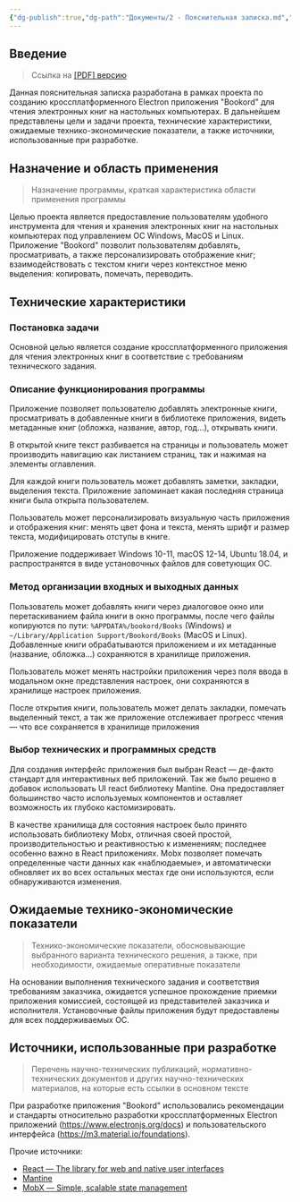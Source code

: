 ```yaml
---
{"dg-publish":true,"dg-path":"Документы/2 - Пояснительная записка.md","permalink":"/dokumenty/2-poyasnitelnaya-zapiska/","title":"Пояснительная записка"}
---
```



## Введение
> Ссылка на [\[PDF\] версию](https://bookord-docs.netlify.app/img/attachments/Project%20Docs%20-%20%D0%9F%D1%80%D0%B0%D0%BA%D1%82%D0%B8%D0%BA%D0%B0%204%20-%20K34401%20-%20%D0%A0%D0%B5%D0%B9%D0%BD%D0%B3%D0%B5%D0%B2%D0%B5%D1%80%D1%86%20%D0%92.%D0%90..pdf)

Данная пояснительная записка разработана в рамках проекта по созданию кроссплатформенного Electron приложения "Bookord" для чтения электронных книг на настольных компьютерах. В дальнейшем представлены цели и задачи проекта, технические характеристики, ожидаемые технико-экономические показатели, а также источники, использованные при разработке.

## Назначение и область применения
> Назначение программы, краткая характеристика области применения программы

Целью проекта является предоставление пользователям удобного инструмента для чтения и хранения электронных книг на настольных компьютерах под управлением ОС Windows, MacOS и Linux. Приложение "Bookord" позволит пользователям добавлять, просматривать, а также персонализировать отображение книг; взаимодействовать с текстом книги через контекстное меню выделения: копировать, помечать, переводить.

## Технические характеристики

### Постановка задачи 

Основной целью является создание кроссплатформенного приложения для чтения электронных книг в соответствие с требованиям технического задания.

### Описание функционирования программы


Приложение позволяет пользователю добавлять электронные книги, просматривать в добавленные книги в библиотеке приложения, видеть метаданные книг (обложка, название, автор, год...), открывать книги. 

В открытой книге текст разбивается на страницы и пользователь может производить навигацию как листанием страниц, так и нажимая на элементы оглавления. 

Для каждой книги пользователь может добавлять заметки, закладки, выделения текста. Приложение запоминает какая последняя страница книги была открыта пользователем.

Пользователь может персонализировать визуальную часть приложения и отображения книг: менять цвет фона и текста, менять шрифт и размер текста, модифицировать отступы в книге.

Приложение поддерживает Windows 10-11, macOS 12-14, Ubuntu 18.04, и распространятся в виде установочных файлов для советующих ОС.

### Метод организации входных и выходных данных

Пользователь может добавлять книги через диалоговое окно или перетаскиванием файла книги в окно программы, после чего файлы копируются по пути: `%APPDATA%/bookord/Books` (Windows) и `~/Library/Application Support/Bookord/Books` (MacOS и Linux). Добавленные книги обрабатываются приложением и их метаданные (название, обложка...) сохраняются в хранилище приложения.

Пользователь может менять настройки приложения через поля ввода в модальном окне представления настроек, они сохраняются в хранилище настроек приложения.

После открытия книги, пользователь может делать закладки, помечать выделенный текст, а так же приложение отслеживает прогресс чтения ― что все сохраняется в хранилище приложения

### Выбор технических и программных средств

Для создания интерфейс приложения был выбран React ― де-факто стандарт для интерактивных веб приложений. Так же было решено в добавок использовать UI react библиотеку Mantine. Она предоставляет большинство часто используемых компонентов и оставляет возможность их глубоко кастомизировать. 

В качестве хранилища для состояния настроек было принято использовать
библиотеку Mobx, отличная своей простой, производительностью и
реактивностью к изменениям; последнее особенно важно в React
приложениях. Mobx позволяет помечать определенные части данных как
«наблюдаемые», и автоматически обновляет их во всех остальных местах где
они используются, если обнаруживаются изменения.


<div style="page-break-after: always;"></div>

## Ожидаемые технико-экономические показатели
> Технико-экономические показатели, обосновывающие выбранного варианта технического решения, а также, при необходимости, ожидаемые оперативные показатели

На основании выполнения технического задания и соответствия требованиям заказчика, ожидается успешное прохождение приемки приложения комиссией, состоящей из представителей заказчика и исполнителя. Установочные файлы приложения будут предоставлены для всех поддерживаемых ОС.

## Источники, использованные при разработке
> Перечень научно-технических публикаций, нормативно-технических документов и других научно-технических материалов, на которые есть ссылки в основном тексте

При разработке приложения "Bookord" использовались рекомендации и стандарты относительно разработки кроссплатформенных Electron приложений (https://www.electronjs.org/docs) и пользовательского интерфейса (https://m3.material.io/foundations).

Прочие источники:
- [React ― The library for web and native user interfaces](https://react.dev/)
- [Mantine](https://mantine.dev/)
- [MobX ― Simple, scalable state management](https://mobx.js.org/)


